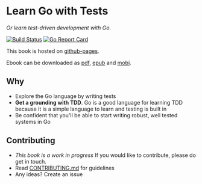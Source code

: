 # Learn Go with Tests

_Or learn test-driven development with Go._

[![Build Status](https://travis-ci.org/damianoneill/learn-go-with-tests.svg?branch=master)](https://travis-ci.org/damianoneill/learn-go-with-tests)
[![Go Report Card](https://goreportcard.com/badge/github.com/damianoneill/learn-go-with-tests)](https://goreportcard.com/report/github.com/damianoneill/learn-go-with-tests)

This book is hosted on [github-pages](http://damianoneill.github.io/learn-go-with-tests/).

Ebook can be downloaded as [pdf](https://damianoneill.github.io/learn-go-with-tests/raw/gh-pages/learn-go-with-tests.pdf), [epub](https://damianoneill.github.io/learn-go-with-tests/raw/gh-pages/learn-go-with-tests.epub) and [mobi](https://damianoneill.github.io/learn-go-with-tests/raw/gh-pages/learn-go-with-tests.mobi).

## Why

- Explore the Go language by writing tests
- **Get a grounding with TDD**. Go is a good language for learning TDD because it is a simple language to learn and testing is built in
- Be confident that you'll be able to start writing robust, well tested systems in Go

## Contributing

- *This book is a work in progress* If you would like to contribute, please do get in touch.
- Read [CONTRIBUTING.md](CONTRIBUTING.md) for guidelines
- Any ideas? Create an issue